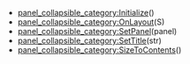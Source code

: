 - [panel_collapsible_category:Initialize](nil)()
- [panel_collapsible_category:OnLayout](nil)(S)
- [panel_collapsible_category:SetPanel](nil)(panel)
- [panel_collapsible_category:SetTitle](nil)(str)
- [panel_collapsible_category:SizeToContents](nil)()
